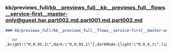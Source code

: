 ### kb/previews_full/kb__previews_full__kb__previews_full__flows__service-first__master-only@guest.har.part002.md.part001.md.part002.md

```md
### kb/previews_full/kb__previews_full__flows__service-first__master-only@guest.har.part002.md.part001.md (part 002)

```md
,bright:\"0,0,95,1\",dark:\"0,0,95,1\"},darkMode:{light:\"0,0,8,1\",lighter:\"0,0,8,1\",bright
```

```

```
